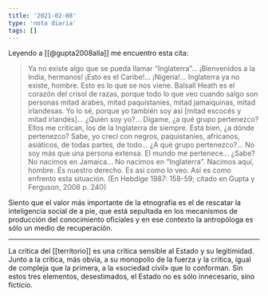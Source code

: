 ```yaml
---
title: '2021-02-08'
type: 'nota diaria'
tags: []
---
```


Leyendo a [[@gupta2008alla]] me encuentro esta cita:

>Ya no existe algo que se pueda llamar “Inglaterra”... ¡Bienvenidos a la India, hermanos! ¡Esto es el Caribe!... ¡Nigeria!... Inglaterra ya no existe, hombre. Esto es lo que se nos viene. Balsall Heath es el corazón del crisol de razas, porque todo lo que veo cuando salgo son personas mitad árabes, mitad paquistaníes, mitad jamaiquinas, mitad irlandesas. Yo lo sé, porque yo también soy así [mitad escocés y mitad irlandés]... ¿Quién soy yo?... Dígame, ¿a qué grupo pertenezco? Ellos me critican, los de la Inglaterra de siempre. Está bien, ¿a dónde pertenezco? Sabe, yo crecí con negros, paquistaníes, africanos, asiáticos, de todas partes, de todo... ¿A qué grupo pertenezco?... No soy más que una persona extensa. El mundo me pertenece... ¿Sabe? No nacimos en Jamaica... No nacimos en “Inglaterra”. Nacimos aquí, hombre. Es nuestro derecho. Es así como lo veo. Así es como enfrento esta situación. (En Hebdige 1987: 158-59; citado en Gupta y Ferguson, 2008 p. 240)

Siento que el valor más importante de la etnografía es el de rescatar la inteligencia social de a pie, que está sepultada en los mecanismos de producción del conocimiento oficiales y en ese contexto la antropóloga es sólo un medio de recuperación.

---
La crítica del [[territorio]] es una crítica sensible al Estado y su legitimidad. Junto a la crítica, más obvia, a su monopolio de la fuerza y la crítica, igual de compleja que la primera, a la «sociedad civil» que lo conforman. Sin estos tres elementos, desestimados, el Estado no es sólo innecesario, sino ficticio.